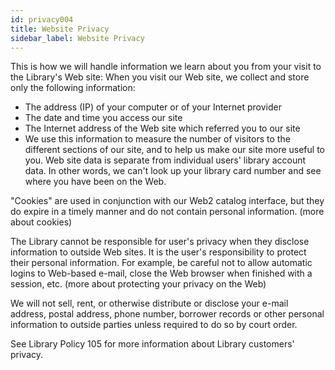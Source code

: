 ```yaml
---
id: privacy004
title: Website Privacy
sidebar_label: Website Privacy
---
```


This is how we will handle information we learn about you from your visit to the Library's Web site: When you visit our Web site, we collect and store only the following information:

- The address (IP) of your computer or of your Internet provider
- The date and time you access our site
- The Internet address of the Web site which referred you to our site
- We use this information to measure the number of visitors to the different sections of our site, and to help us make our site more useful to you.
  Web site data is separate from individual users' library account data. In other words, we can't look up your library card number and see where you have been on the Web.

"Cookies" are used in conjunction with our Web2 catalog interface, but they do expire in a timely manner and do not contain personal information. (more about cookies)

The Library cannot be responsible for user's privacy when they disclose information to outside Web sites. It is the user's responsibility to protect their personal information. For example, be careful not to allow automatic logins to Web-based e-mail, close the Web browser when finished with a session, etc. (more about protecting your privacy on the Web)

We will not sell, rent, or otherwise distribute or disclose your e-mail address, postal address, phone number, borrower records or other personal information to outside parties unless required to do so by court order.

See Library Policy 105 for more information about Library customers' privacy.
